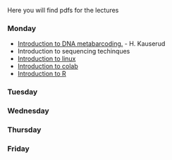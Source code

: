 Here you will find pdfs for the lectures

### Monday
- [Introduction to DNA metabarcoding.](../Lectures/Lecture_pdfs/Intro_lecture.pdf) - H. Kauserud
- Introduction to sequencing techinques
- [Introduction to linux](../Lectures/Intro.to.unix/intro.to.unix.pdf)
- [Introduction to colab](../Lectures/Intro.to.colab/Intro.to.google.colab.pdf)
- [Introduction to R](../Lectures/intro.to.R/intro.to.R.pdf)
### Tuesday
### Wednesday
### Thursday
### Friday
